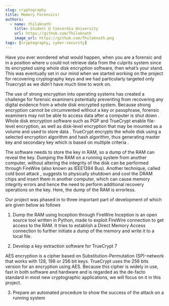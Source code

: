 ```yaml
---
slug: cryptography
title: Memory Forensics!
authors:
  - name: thilaknath
    title: Student @ Concordia University
    url: https://github.com/Thilaknath
    image_url: https://github.com/Thilaknath.png
tags: [cryptography, cyber-security]
---
```


Have you ever wondered what would happen, when you are a forensic and in a position where u could not retrieve data from the culprits system since its encrypted using whole disk encryption software, then what’s your stand. This was eventually set in our mind when we started working on the project for recovering cryptography keys and we had particularly targeted only Truecrypt as we didn’t have much time to work on.

The use of strong encryption into operating systems has created a challenge for forensic examiners potentially preventing from recovering any digital evidence from a whole disk encrypted system. Because strong encryption cannot be circumvented without a key or passphrase, forensic
examiners may not be able to access data after a computer is shut down . Whole disk encryption software such as PGP and TrueCrypt enable file-level encryption, as well as disk-level encryption that may be mounted as a volume and used to store data . TrueCrypt encrypts the whole disk using a
selected encryption algorithm and hash algorithm, thus generating master key and secondary key which is based on multiple criteria .

The software needs to store the key in RAM, so a dump of the RAM can reveal the key. Dumping the RAM on a running system from another computer, without altering the integrity of the disk can be performed through FireWire (also known as IEEE1394 Bus). Another technique, called cold boot attack , suggests to physically shutdown and cool the DRAM chips and insert them in another computer, which can cause memory integrity errors and hence the need to perform additional recovery operations on the key. Here, the dump of the RAM is errorless.

Our project was phased in to three important part of development of which are given below as follows

1) Dump the RAM using Inception through FireWire
Inception is an open source tool written in Python, made to exploit FireWire connection to get access to the RAM. It tries to establish a Direct Memory Access connection to further initiate a dump of the memory and write it to a local file.

2) Develop a key extraction software for TrueCrypt 7

AES encryption is a cipher based on Substitution-Permutation (SP)-network that works with 128, 198 or 256 bit keys. TrueCrypt uses the 256 bits version for an encryption using AES. Because this cipher is widely in use, fast in both software and hardware and is regarded as the de-facto standard
in most new cryptographic applications, we will focus on it in this project.

3) Prepare an automated procedure to show the success of the attack on a running system